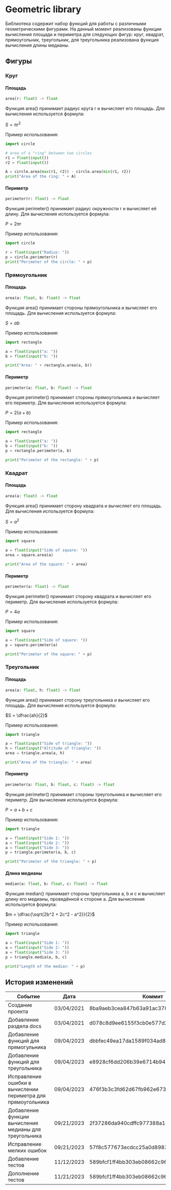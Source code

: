 # Geometric library
Библиотека содержит набор функций для работы с различными геометрическими фигурами. На данный момент реализованы функции вычисления площади и периметра для следующих фигур: круг, квадрат, прямоугольник, треугольник, для треугольника реализована функция вычисления длины медианы.

## Фигуры

### Круг
#### Площадь
```python
area(r: float) -> float
```
Функция area() принимает радиус круга r и вычисляет его площадь.
Для вычисления используется формула:

$S = πr^2$

Пример использования:
```python
import circle

# area of a "ring" between two circles
r1 = float(input())
r2 = float(input())

A = circle.area(max(r1, r2)) - circle.area(min(r1, r2))
print("Area of the ring: " + A)
```
#### Периметр
```python
perimeter(r: float) -> float
```
Функция perimeter() принимает радиус окружности r и вычисляет её длину.
Для вычисления используется формула:

$P = 2πr$

Пример использования:
```python
import circle

r = float(input("Radius: "))
p = circle.perimeter(r)
print("Perimeter of the circle: " + p)
```

### Прямоугольник
#### Площадь
```python
area(a: float, b: float) -> float
```
Функция area() принимает стороны прямоугольника и вычисляет его площадь.
Для вычисления используется формула:

$S = ab$

Пример использования:
```python
import rectangle

a = float(input("a: "))
b = float(input("b: "))

print("Area: " + rectangle.area(a, b))
```

#### Периметр
```python
perimeter(a: float, b: float) -> float
```
Функция perimeter() принимает стороны прямоугольника и вычисляет его периметр.
Для вычисления используется формула:

$P = 2(a+b)$

Пример использования:
```python
import rectangle

a = float(input("a: "))
b = float(input("b: "))
p = rectangle.perimeter(a, b)

print("Perimeter of the rectangle: " + p)
```

### Квадрат
#### Площадь
```python
area(a: float) -> float
```
Функция area() принимает сторону квадрата и вычисляет его площадь.
Для вычисления используется формула:

$S = a^2$

Пример использования:
```python
import square

a = float(input("Side of square: "))
area = square.area(a)

print("Area of the square: " + area)
```
#### Периметр
```python
perimeter(a: float) -> float
```
Функция perimeter() принимает сторону квадрата и вычисляет его периметр.
Для вычисления используется формула:

$P = 4a$

Пример использования:
```python
import square

a = float(input("Side of square: "))
p = square.perimeter(a)

print("Perimeter of the square: " + p)
```

### Треугольник
#### Площадь
```python
area(a: float, h: float) -> float
```
Функция area() принимает сторону треугольника и вычисляет его площадь.
Для вычисления используется формула:

$S = \dfrac{ah}{2}$

Пример использования:
```python
import triangle

a = float(input("Side of triangle: "))
h = float(input("Altitude of triangle: "))
area = triangle.area(a, h)

print("Area of the triangle: " + area)
```

#### Периметр
```python
perimeter(a: float, b: float, c: float) -> float
```
Функция perimeter() принимает стороны треугольника и вычисляет его периметр.
Для вычисления используется формула:

$P = a + b + c$

Пример использования:
```python
import triangle

a = float(input("Side 1: "))
a = float(input("Side 2: "))
a = float(input("Side 3: "))
p = triangle.perimeter(a, b, c)

print("Perimeter of the triangle: " + p)
```

#### Длина медианы
```python
median(a: float, b: float, c: float) -> float
```
Функция median() принимает стороны треугольника a, b и c и вычисляет длину его медианы, проведённой к стороне a.
Для вычисления используется формула:

$m = \dfrac{\sqrt{2b^2 + 2c^2 - a^2}}{2}$

Пример использования:
```python
import triangle

a = float(input("Side 1: "))
a = float(input("Side 2: "))
a = float(input("Side 3: "))
p = triangle.media(a, b, c)

print("Length of the median: " + p)
```

## История изменений

|Событие                                                     |Дата      |Коммит                                  |
|------------------------------------------------------------|----------|----------------------------------------|
|Создание проекта                                            |03/04/2021|8ba9aeb3cea847b63a91ac378a2a6db758682460|
|Добавление раздела docs                                     |03/04/2021|d078c8d9ee6155f3cb0e577d28d337b791de28e2|
|Добавление функций для прямогульника                        |09/04/2023|dbbfec49ea17da1589f034ad8dc03418a807fa16|
|Добавление функций для треугольника                         |09/04/2023|e8928cf6dd206b39e6714b9496144df8f8322b4c|
|Исправление ошибки в вычислении периметра для прямоугольника|09/04/2023|476f3b3c3fd62d67fb962e673bfd53761d0e4192|
|Добавление функции вычисления медианы для треугольника      |09/21/2023|2f37286da940cdffc977388a1461f25603d97546|
|Исправление мелких ошибок                                   |09/21/2023|57f8c577673ecdcc25a0d8983800237c6ca15f40|
|Добавление тестов                                           |11/12/2023|589bfcf1ff4bb303eb08662c96618da25165a6f3|
|Дополнение тестов                                           |11/21/2023|589bfcf1ff4bb303eb08662c96618da25165a6f3|
